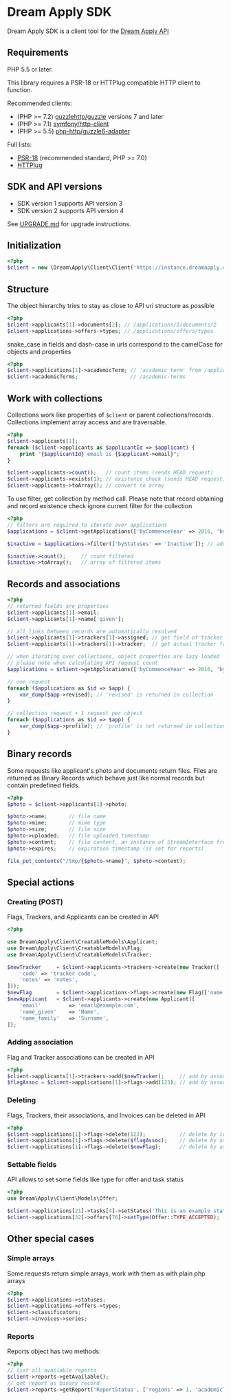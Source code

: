 # Dream Apply SDK

Dream Apply SDK is a client tool for the [Dream Apply API](http://docs.dreamgroup.info/doku.php?id=api:manual)

## Requirements

PHP 5.5 or later.

This library requires a PSR-18 or HTTPlug compatible HTTP client to function.

Recommended clients:

* (PHP >= 7.2) [guzzlehttp/guzzle](https://packagist.org/packages/guzzlehttp/guzzle) versions 7 and later
* (PHP >= 7.1) [symfony/http-client](https://packagist.org/packages/symfony/http-client)
* (PHP >= 5.5) [php-http/guzzle6-adapter](https://packagist.org/packages/php-http/guzzle6-adapter)

Full lists:

* [PSR-18](https://packagist.org/providers/psr/http-client-implementation) (recommended standard, PHP >= 7.0)
* [HTTPlug](https://packagist.org/providers/php-http/client-implementation)

## SDK and API versions

* SDK version 1 supports API version 3
* SDK version 2 supports API version 4

See [UPGRADE.md](UPGRADE.md) for upgrade instructions.

## Initialization

```php
<?php
$client = new \Dream\Apply\Client\Client('https://instance.dreamapply.com/api/', 'abcdefghijklmnopqrstuvwxyz123456');
```

## Structure

The object hierarchy tries to stay as close to API uri structure as possible

```php
<?php
$client->applicants[1]->documents[2]; // /applications/1/documents/2
$client->applications->offers->types; // /applications/offers/types
```

snake_case in fields and dash-case in urls correspond to the camelCase for objects and properties

```php
<?php
$client->applications[1]->academicTerm; // 'academic_term' from /applications/1
$client->academicTerms;                 // /academic-terms
```

## Work with collections

Collections work like properties of ```$client``` or parent collections/records. Collections implement
array access and are traversable.

```php
<?php
$client->applicants[1];
foreach ($client->applicants as $applicantId => $applicant) {
    print "{$applicantId} email is {$applicant->email}";
}

$client->applicants->count();   // count items (sends HEAD request)
$client->applicants->exists(1); // existence check (sends HEAD request)
$client->applicants->toArray(); // convert to array
```

To use filter, get collection by method call. Please note that record obtaining and
record existence check ignore current filter for the collection

```php
<?php
// filters are required to iterate over applications
$applications = $client->getApplications(['byCommenceYear' => 2016, 'byStatuses' => 'Submitted']);

$inactive = $applications->filter(['byStatuses' => 'Inactive']); // add or override conditions in filter

$inactive->count();     // count filtered
$inactive->toArray();   // array of filtered items
```

## Records and associations

```php
<?php
// returned fields are properties 
$client->applicants[1]->email;
$client->applicants[1]->name['given'];

// all links between records are automatically resolved
$client->applicants[1]->trackers[1]->assigned; // get field of tracker association
$client->applicants[1]->trackers[1]->tracker;  // get actual tracker from association

// when iterating over collections, object properties are lazy loaded
// please note when calculating API request count
$applications = $client->getApplications(['byCommenceYear' => 2016, 'byStatuses' => 'Submitted']);

// one request
foreach ($applications as $id => $app) {
    var_dump($app->revised); // 'revised' is returned in collection
}

// collection request + 1 request per object
foreach ($applications as $id => $app) {
    var_dump($app->profile); // 'profile' is not returned in collection, we have to request it
}
```

## Binary records

Some requests like applicant's photo and documents return files. Files are returned as Binary Records
which behave just like normal records but contain predefined fields.

```php
<?php
$photo = $client->applicants[1]->photo;

$photo->name;       // file name
$photo->mime;       // mime type
$photo->size;       // file size
$photo->uploaded;   // file uploaded timestamp
$photo->content;    // file content, an instance of StreamInterface from PSR-7
$photo->expires;    // expiration timestamp (is set for reports)

file_put_contents("/tmp/{$photo->name}", $photo->content);
```

## Special actions

### Creating (POST)

Flags, Trackers, and Applicants can be created in API

```php
<?php

use Dream\Apply\Client\CreatableModels\Applicant;
use Dream\Apply\Client\CreatableModels\Flag;
use Dream\Apply\Client\CreatableModels\Tracker;

$newTracker     = $client->applicants->trackers->create(new Tracker([
    'code' => 'tracker code', 
    'notes' => 'notes',
]));
$newFlag        = $client->applications->flags->create(new Flag(['name' => 'flag name']));
$newApplicant   = $client->applicants->create(new Applicant([
    'email'         => 'email@example.com',
    'name_given'    => 'Name',
    'name_family'   => 'Surname',
]);
```

### Adding association

Flag and Tracker associations can be created in API

```php
<?php
$client->applicants[1]->trackers->add($newTracker);     // add by associated object
$flagAssoc = $client->applications[1]->flags->add(123); // add by associated object id, get assoc instance
```

### Deleting

Flags, Trackers, their associations, and Invoices can be deleted in API

```php
<?php
$client->applications[1]->flags->delete(123);           // delete by id
$client->applications[1]->flags->delete($flagAssoc);    // delete by association object
$client->applications[1]->flags->delete($newFlag);      // delete by associated record
```

### Settable fields

API allows to set some fields like type for offer and task status

```php
<?php
use Dream\Apply\Client\Models\Offer;

$client->applications[21]->tasks[4]->setStatus('This is an example status of a task.');
$client->applications[32]->offers[76]->setType(Offer::TYPE_ACCEPTED);
```

## Other special cases

### Simple arrays

Some requests return simple arrays, work with them as with plain php arrays

```php
<?php
$client->applications->statuses;
$client->applications->offers->types;
$client->classificators;
$client->invoices->series;
```

### Reports

Reports object has two methods:

```php
<?php
// list all available reports
$client->reports->getAvailable();
// get report as binary record
$client->reports->getReport('ReportStatus', ['regions' => 1, 'academicTerm' => 1, 'institutions' => 1]);
```
